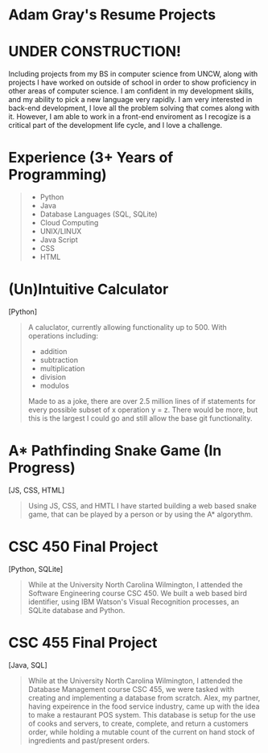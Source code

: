 # Adam Gray's Resume Projects
# UNDER CONSTRUCTION!

Including projects from my BS in computer science from UNCW, along with projects I have worked on outside of school in order to show proficiency in other areas of computer science. I am confident in my development skills, and my ability to pick a new language very rapidly. I am very interested in back-end development, I love all the problem solving that comes along with it. However, I am able to work in a front-end enviroment as I recogize is a critical part of the development life cycle, and I love a challenge. 

# Experience (3+ Years of Programming)
> - Python
> - Java
> - Database Languages (SQL, SQLite)
> - Cloud Computing 
> - UNIX/LINUX
> - Java Script 
> - CSS
> - HTML 


# (Un)Intuitive Calculator 
[Python]
> A caluclator, currently allowing functionality up to 500. 
> With operations including:
> - addition
> - subtraction
> - multiplication
> - division
> - modulos
>
> Made to as a joke, there are over 2.5 million lines of if statements for every possible subset of x operation y = z. There would be more, but this is the largest I could go and still allow the base git functionality. 

# A* Pathfinding Snake Game (In Progress) 
[JS, CSS, HTML]
> Using JS, CSS, and HMTL I have started building a web based snake game, that can be played by a person or by using the A* algorythm.

# CSC 450 Final Project 
[Python, SQLite]
> While at the University North Carolina Wilmington, I attended the Software Engineering course CSC 450. We built  a web based bird identifier, using IBM Watson's Visual Recognition processes, an SQLite database and Python. 

# CSC 455 Final Project 
[Java, SQL]
> While at the University North Carolina Wilmington, I attended the Database Management course CSC 455, we were tasked with creating and implementing a database from scratch. Alex, my partner, having expeirence in the food service industry, came up with the idea to make a restaurant POS system. This database is setup for the use of cooks and servers, to create, complete, and return a customers order, while holding a mutable count of the current on hand stock of ingredients and past/present orders.
